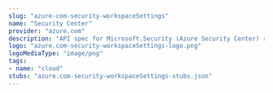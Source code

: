 ```yaml
---
slug: "azure-com-security-workspaceSettings"
name: "Security Center"
provider: "azure.com"
description: "API spec for Microsoft.Security (Azure Security Center) resource provider"
logo: "azure.com-security-workspaceSettings-logo.png"
logoMediaType: "image/png"
tags:
- name: "cloud"
stubs: "azure.com-security-workspaceSettings-stubs.json"
---
```

